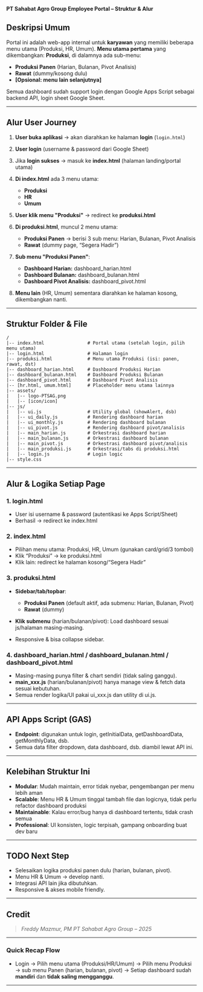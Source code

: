  **PT Sahabat Agro Group Employee Portal – Struktur & Alur**

## **Deskripsi Umum**

Portal ini adalah web-app internal untuk **karyawan** yang memiliki beberapa menu utama (Produksi, HR, Umum).
**Menu utama pertama** yang dikembangkan: **Produksi**, di dalamnya ada sub-menu:

* **Produksi Panen** (Harian, Bulanan, Pivot Analisis)
* **Rawat** (dummy/kosong dulu)
* **\[Opsional: menu lain selanjutnya]**

Semua dashboard sudah support login dengan Google Apps Script sebagai backend API, login sheet Google Sheet.

---

## **Alur User Journey**

1. **User buka aplikasi** → akan diarahkan ke halaman **login** (`login.html`)
2. **User login** (username & password dari Google Sheet)
3. Jika **login sukses** → masuk ke **index.html** (halaman landing/portal utama)
4. **Di index.html** ada 3 menu utama:

   * **Produksi**
   * **HR**
   * **Umum**
5. **User klik menu "Produksi"** → redirect ke **produksi.html**
6. **Di produksi.html**, muncul 2 menu utama:

   * **Produksi Panen** → berisi 3 sub menu: Harian, Bulanan, Pivot Analisis
   * **Rawat** (dummy page, “Segera Hadir”)
7. **Sub menu "Produksi Panen"**:

   * **Dashboard Harian:** dashboard\_harian.html
   * **Dashboard Bulanan:** dashboard\_bulanan.html
   * **Dashboard Pivot Analisis:** dashboard\_pivot.html
8. **Menu lain** (HR, Umum) sementara diarahkan ke halaman kosong, dikembangkan nanti.

---

## **Struktur Folder & File**

```plaintext
/
|-- index.html                # Portal utama (setelah login, pilih menu utama)
|-- login.html                # Halaman login
|-- produksi.html             # Menu utama Produksi (isi: panen, rawat, dst)
|-- dashboard_harian.html     # Dashboard Produksi Harian
|-- dashboard_bulanan.html    # Dashboard Produksi Bulanan
|-- dashboard_pivot.html      # Dashboard Pivot Analisis
|-- [hr.html, umum.html]      # Placeholder menu utama lainnya
|-- assets/
|   |-- logo-PTSAG.png
|   |-- [icon/icon]
|-- js/
|   |-- ui.js                 # Utility global (showAlert, dsb)
|   |-- ui_daily.js           # Rendering dashboard harian
|   |-- ui_monthly.js         # Rendering dashboard bulanan
|   |-- ui_pivot.js           # Rendering dashboard pivot/analisis
|   |-- main_harian.js        # Orkestrasi dashboard harian
|   |-- main_bulanan.js       # Orkestrasi dashboard bulanan
|   |-- main_pivot.js         # Orkestrasi dashboard pivot/analisis
|   |-- main_produksi.js      # Orkestrasi/tabs di produksi.html
|   |-- login.js              # Login logic
|-- style.css
```

---

## **Alur & Logika Setiap Page**

### 1. **login.html**

* User isi username & password (autentikasi ke Apps Script/Sheet)
* Berhasil → redirect ke index.html

### 2. **index.html**

* Pilihan menu utama: Produksi, HR, Umum (gunakan card/grid/3 tombol)
* Klik “Produksi” → ke produksi.html
* Klik lain: redirect ke halaman kosong/“Segera Hadir”

### 3. **produksi.html**

* **Sidebar/tab/topbar**:

  * **Produksi Panen** (default aktif, ada submenu: Harian, Bulanan, Pivot)
  * **Rawat** (dummy)
* **Klik submenu** (harian/bulanan/pivot): Load dashboard sesuai js/halaman masing-masing.
* Responsive & bisa collapse sidebar.

### 4. **dashboard\_harian.html / dashboard\_bulanan.html / dashboard\_pivot.html**

* Masing-masing punya filter & chart sendiri (tidak saling ganggu).
* **main\_xxx.js** (harian/bulanan/pivot) hanya manage view & fetch data sesuai kebutuhan.
* Semua render logika/UI pakai ui\_xxx.js dan utility di ui.js.

---

## **API Apps Script (GAS)**

* **Endpoint**: digunakan untuk login, getInitialData, getDashboardData, getMonthlyData, dsb.
* Semua data filter dropdown, data dashboard, dsb. diambil lewat API ini.

---

## **Kelebihan Struktur Ini**

* **Modular**: Mudah maintain, error tidak nyebar, pengembangan per menu lebih aman
* **Scalable**: Menu HR & Umum tinggal tambah file dan logicnya, tidak perlu refactor dashboard produksi
* **Maintainable**: Kalau error/bug hanya di dashboard tertentu, tidak crash semua
* **Professional**: UI konsisten, logic terpisah, gampang onboarding buat dev baru

---

## **TODO Next Step**

* Selesaikan logika produksi panen dulu (harian, bulanan, pivot).
* Menu HR & Umum → develop nanti.
* Integrasi API lain jika dibutuhkan.
* Responsive & akses mobile friendly.

---

## **Credit**

> *Freddy Mazmur, PM PT Sahabat Agro Group – 2025*

---

### **Quick Recap Flow**

* Login → Pilih menu utama (Produksi/HR/Umum) → Pilih menu Produksi → sub menu Panen (harian, bulanan, pivot)
  → Setiap dashboard sudah **mandiri** dan **tidak saling mengganggu**.

---


